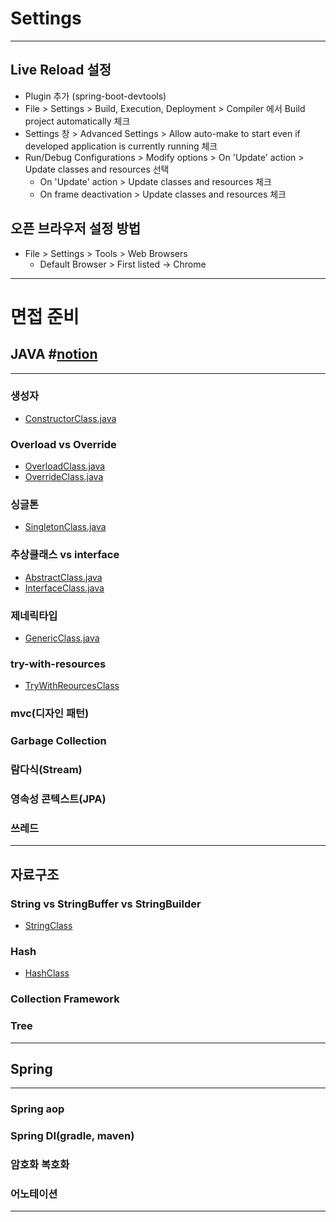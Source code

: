 # Settings
***
## Live Reload 설정

- Plugin 추가 (spring-boot-devtools)
- File > Settings > Build, Execution, Deployment > Compiler 에서 Build project automatically 체크
- Settings 창 > Advanced Settings > Allow auto-make to start even if developed application is currently running 체크
- Run/Debug Configurations > Modify options > On 'Update' action > Update classes and resources 선택
    - On 'Update' action > Update classes and resources 체크
    - On frame deactivation > Update classes and resources 체크

## 오픈 브라우저 설정 방법 
- File > Settings > Tools > Web Browsers
  - Default Browser > First listed -> Chrome
***
# 면접 준비

## JAVA #[notion](https://www.notion.so/JAVA-24d506d4a4f380d88cb5dd30199e7fbd)
***
### 생성자
* [ConstructorClass.java](./src/main/java/com/example/interview/common/ConstructorClass.java)
### Overload vs Override
* [OverloadClass.java](./src/main/java/com/example/interview/common/OverloadClass.java)
* [OverrideClass.java](./src/main/java/com/example/interview/common/OverrideClass.java)
### 싱글톤
* [SingletonClass.java](./src/main/java/com/example/interview/common/SingletonClass.java)
### 추상클래스 vs interface
* [AbstractClass.java](./src/main/java/com/example/interview/common/AbstractClass.java)
* [InterfaceClass.java](./src/main/java/com/example/interview/common/InterfaceClass.java)
### 제네릭타입
* [GenericClass.java](./src/main/java/com/example/interview/common/GenericClass.java)
### try-with-resources
* [TryWithReourcesClass](./src/main/java/com/example/interview/common/TryWithReourcesClass.java)
### mvc(디자인 패턴)
### Garbage Collection
### 람다식(Stream)
### 영속성 콘텍스트(JPA)
### 쓰레드
***
## 자료구조
### String vs StringBuffer vs StringBuilder
* [StringClass](./src/main/java/com/example/interview/common/StringClass.java)
### Hash
* [HashClass](./src/main/java/com/example/interview/common/HashClass.java)
### Collection Framework
### Tree
***
## Spring
***
### Spring aop
### Spring DI(gradle, maven)
### 암호화 복호화
### 어노테이션
***
